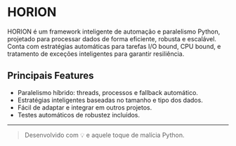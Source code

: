 # HORION

HORION é um framework inteligente de automação e paralelismo Python, projetado para processar dados de forma eficiente, robusta e escalável. Conta com estratégias automáticas para tarefas I/O bound, CPU bound, e tratamento de exceções inteligentes para garantir resiliência.

## Principais Features
- Paralelismo híbrido: threads, processos e fallback automático.
- Estratégias inteligentes baseadas no tamanho e tipo dos dados.
- Fácil de adaptar e integrar em outros projetos.
- Testes automáticos de robustez incluídos.

---

> Desenvolvido com 💡 e aquele toque de malícia Python.
